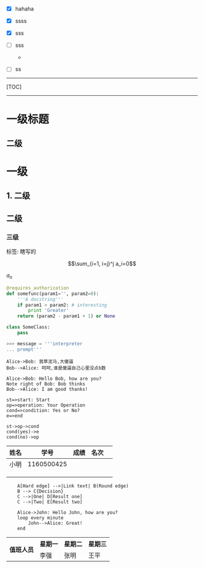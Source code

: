 - [x] hahaha

- [x] ssss

- [x] sss

- [ ] sss

  -

- [ ] ss

---



[TOC]

---



# 一级标题

## 二级

# 一级

## 1.  二级

## 二级

### 三级

标签:  瞎写的

$$\sum_{i=1, i=j}^j a_i=0$$



$a_n$

```python
@requires_authorization
def somefunc(param1='', param2=0):
    '''A docstring'''
    if param1 > param2: # interesting
        print 'Greater'
    return (param2 - param1 + 1) or None

class SomeClass:
    pass

>>> message = '''interpreter
... prompt'''
```
```seq
Alice->Bob: 我草泥马,大傻逼
Bob-->Alice: 呵呵,谁是傻逼自己心里没点b数
```



```seq
Alice->Bob: Hello Bob, how are you?
Note right of Bob: Bob thinks
Bob-->Alice: I am good thanks!
```


```flow
st=>start: Start
op=>operation: Your Operation
cond=>condition: Yes or No?
e=>end

st->op->cond
cond(yes)->e
cond(no)->op
```
| 姓名 | 学号       | 成绩 | 名次 |      |
| ---- | ---------- | ---- | ---- | ---- |
| 小明 | 1160500425 |      |      |      |
|      |            |      |      |      |
|      |            |      |      |      |
|      |            |      |      |      |

```graphLR
    A[Hard edge] -->|Link text| B(Round edge)
    B --> C{Decision}
    C -->|One| D[Result one]
    C -->|Two| E[Result two]
```
```sequence
    Alice->John: Hello John, how are you?
    loop every minute
        John-->Alice: Great!
    end
```


<table>
    <tr>
        <th rowspan="2">值班人员</th>
        <th>星期一</th>
        <th>星期二</th>
        <th>星期三</th>
    </tr>
    <tr>
        <td>李强</td>
        <td>张明</td>
        <td>王平</td>
    </tr>
</table>

